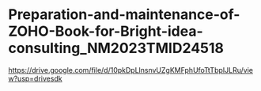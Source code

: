 # Preparation-and-maintenance-of-ZOHO-Book-for-Bright-idea-consulting_NM2023TMID24518
https://drive.google.com/file/d/10pkDpLlnsnvUZgKMFphUfoTtTbpIJLRu/view?usp=drivesdk
